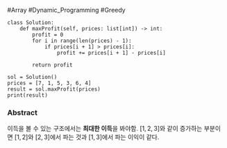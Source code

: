 #Array #Dynamic_Programming #Greedy

```run-python
class Solution:
    def maxProfit(self, prices: list[int]) -> int:
        profit = 0
        for i in range(len(prices) - 1):
            if prices[i + 1] > prices[i]:
                profit += prices[i + 1] - prices[i]
                
        return profit

sol = Solution()
prices = [7, 1, 5, 3, 6, 4]
result = sol.maxProfit(prices)
print(result)
```
### Abstract
이득을 볼 수 있는 구조에서는 **최대한 이득**을 봐야함.
$[1, 2, 3]$와 같이 증가하는 부분이면 $[1, 2]$와 $[2, 3]$에서 파는 것과 $[1, 3]$에서 파는 이익이 같다.
